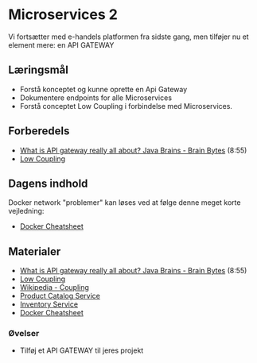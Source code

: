 # Microservices 2
Vi fortsætter med e-handels platformen fra sidste gang, men tilføjer nu et element mere: en API GATEWAY

## Læringsmål
* Forstå konceptet og kunne oprette en Api Gateway
* Dokumentere endpoints for alle Microservices
* Forstå conceptet Low Coupling i forbindelse med Microservices.

## Forberedels
* [What is API gateway really all about? Java Brains - Brain Bytes](https://www.youtube.com/watch?v=1vjOv_f9L8I) (8:55)
* [Low Coupling](http://principles-wiki.net/principles:low_coupling)

## Dagens indhold

Docker network "problemer" kan løses ved at følge denne meget korte vejledning:  
* [Docker Cheatsheet](materialer/docker_cheatsheet.md)

## Materialer
* [What is API gateway really all about? Java Brains - Brain Bytes](https://www.youtube.com/watch?v=1vjOv_f9L8I) (8:55)
* [Low Coupling](http://principles-wiki.net/principles:low_coupling)
* [Wikipedia - Coupling](https://en.wikipedia.org/wiki/Coupling_(computer_programming)) 
* [Product Catalog Service](https://github.com/ITAKEA/product_service)
* [Inventory Service](https://github.com/ITAKEA/inventory_service)
* [Docker Cheatsheet](materialer/docker_cheatsheet.md)


### Øvelser

* Tilføj et API GATEWAY til jeres projekt

